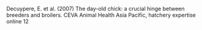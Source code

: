 Decuypere, E. et al. (2007) The day-old chick: a crucial hinge between breeders and broilers. CEVA Animal Health Asia Pacific, hatchery expertise online 12
